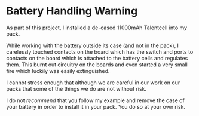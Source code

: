 # Battery Handling Warning

As part of this project, I installed a de-cased 11000mAh Talentcell into my pack.

While working with the battery outside its case (and not in the pack), I carelessly touched contacts on the board which has the switch and ports to contacts on the board which is attached to the battery cells and regulates them.  This burnt out circuitry on the boards and even started a very small fire which luckily was easily extinguished.

I cannot stress enough that although we are careful in our work on our packs that some of the things we do are not without risk.

I do not *recommend* that you follow my example and remove the case of your battery in order to install it in your pack.  You do so at your own risk.